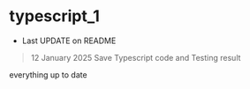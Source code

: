 # typescript_1
- Last UPDATE on README
>  12 January 2025
Save Typescript code and Testing result



everything up to date 
